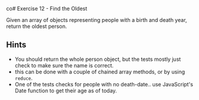 co# Exercise 12 - Find the Oldest

Given an array of objects representing people with a birth and death year, return the oldest person.

## Hints
- You should return the whole person object, but the tests mostly just check to make sure the name is correct.
- this can be done with a couple of chained array methods, or by using `reduce`.
- One of the tests checks for people with no death-date.. use JavaScript's Date function to get their age as of today.
